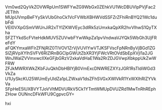 Vm0wd2QyVkZOVWRpUm1SWFYwZG9WbGx0ZEhkVU1WcDBUVlpPVjFac2JETlhh
MUpUVmpBeFYySkVUbGhoCk1VcFVWbXBHWVdSSFZrZFhiRnBYQ21Wc1dubFdi
VEI0VXpGSmVWUnJiR2xTYlZKWVEyc3dlRk5zUmxkaQpXR2hvVlhwS1QyTXha
SFZTYkdScFVteHdkMUV5ZUVwbFYwWkpZa1pvVndwaVJYQk5WbGh3UjFReFdY
aFQKYmxaWFlrZFNjRlZ0TlVOV1ZrVjVUVlYwVTJKSFVscFpNRnByVjBGd1ZG
SlZjRVpXYlhSVFV6RlZlRnBGClpGWUtZbXR3YjFWcVRtOVdSbEpXVjI1a2JG
WnJWalZVVmxwcllXeGFjbGRzV2xkaVdHaE1Wa2RrZDJGVwpXbkppUkZwWFRW
ZFJkMWRXWkZKbFJuQkhDbHBIYjB0VmExcDNWREZXYzJGR1RsTldiWGd3VkZa
U1UySkcKU25WUmEyUldZa1pLZWxaV1dsZFhSVGxXWlVkR1YxWXlhRlZYVkVa
SFpHeE5lUXBVYTJoVVltMDVURkV5Ck1YTmtWMUpDVUZRd1MwTnRhREphZHow
OUNncDFkWFU9CgpvcGY=

hxi